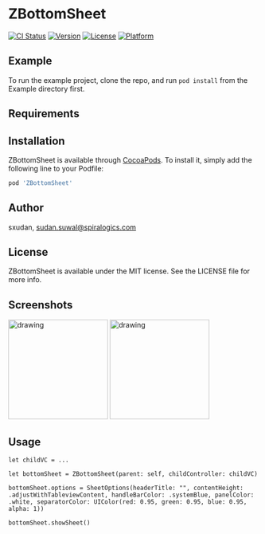 # ZBottomSheet

[![CI Status](https://img.shields.io/travis/sxudan/ZBottomSheet.svg?style=flat)](https://travis-ci.org/sxudan/ZBottomSheet)
[![Version](https://img.shields.io/cocoapods/v/ZBottomSheet.svg?style=flat)](https://cocoapods.org/pods/ZBottomSheet)
[![License](https://img.shields.io/cocoapods/l/ZBottomSheet.svg?style=flat)](https://cocoapods.org/pods/ZBottomSheet)
[![Platform](https://img.shields.io/cocoapods/p/ZBottomSheet.svg?style=flat)](https://cocoapods.org/pods/ZBottomSheet)

## Example

To run the example project, clone the repo, and run `pod install` from the Example directory first.

## Requirements

## Installation

ZBottomSheet is available through [CocoaPods](https://cocoapods.org). To install
it, simply add the following line to your Podfile:

```ruby
pod 'ZBottomSheet'
```

## Author

sxudan, sudan.suwal@spiralogics.com

## License

ZBottomSheet is available under the MIT license. See the LICENSE file for more info.

## Screenshots
<img src="https://user-images.githubusercontent.com/31989781/90506175-91185100-e173-11ea-931a-e8b4c19f53b1.png" alt="drawing" width="200"/>
<img src="https://user-images.githubusercontent.com/31989781/90506183-94134180-e173-11ea-8670-66f648087598.png" alt="drawing" width="200"/>

## Usage

`let childVC = ...`

`let bottomSheet = ZBottomSheet(parent: self, childController: childVC)`

`bottomSheet.options = SheetOptions(headerTitle: "", contentHeight: .adjustWithTableviewContent, handleBarColor: .systemBlue, panelColor: .white, separatorColor: UIColor(red: 0.95, green: 0.95, blue: 0.95, alpha: 1))`

`bottomSheet.showSheet()`
